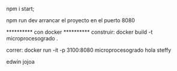 npm i start;

npm run dev arrancar el proyecto en el puerto 8080



********** con docker  **********
construir:
docker build -t microprocesogrado .

correr:
docker run -it -p 3100:8080 microprocesogrado
hola steffy

edwin jojoa 
